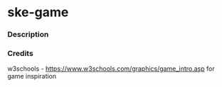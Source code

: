 # ske-game

### Description


### Credits
w3schools - https://www.w3schools.com/graphics/game_intro.asp for game inspiration  

